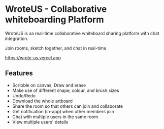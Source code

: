 
# WroteUS - Collaborative whiteboarding Platform

WroteUS is aa real-time collaborative whiteboard sharing platform with chat integration.

Join rooms, sketch together, and chat in real-time

https://wrote-us.vercel.app





## Features

- Scribble on canvas, Draw and erase
- Make use of different shape, colour, and brush sizes
- Undo/Redo
- Download the whole artboard
- Share the room so that others can join and collaborate
- Get notification (in-app) when other members join
- Chat with multiple users in the same room
- View multiple users' details





